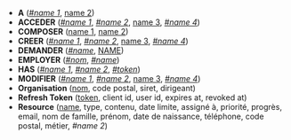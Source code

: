 <!-- Generated by Mocodo 4.3.2 -->

- **A** (<u>_#name 1_</u>, <u>name 2</u>)
- **ACCEDER** (<u>_#name 1_</u>, <u>_#name 2_</u>, <u>name 3</u>, <u>_#name 4_</u>)
- **COMPOSER** (<u>name 1</u>, <u>name 2</u>)
- **CREER** (<u>_#name 1_</u>, <u>_#name 2_</u>, <u>name 3</u>, <u>_#name 4_</u>)
- **DEMANDER** (<u>_#name_</u>, <u>NAME</u>)
- **EMPLOYER** (<u>_#nom_</u>, <u>_#name_</u>)
- **HAS** (<u>_#name 1_</u>, <u>_#name 2_</u>, <u>_#token_</u>)
- **MODIFIER** (<u>_#name 1_</u>, <u>_#name 2_</u>, <u>name 3</u>, <u>_#name 4_</u>)
- **Organisation** (<u>nom</u>, code postal, siret, dirigeant)
- **Refresh Token** (<u>token</u>, client id, user id, expires at, revoked at)
- **Resource** (<u>name</u>, type, contenu, date limite, assigné à, priorité, progrès, email, nom de famille, prénom, date de naissance, téléphone, code postal, métier, _#name 2_)
